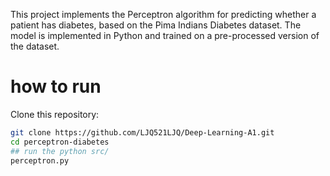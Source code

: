 This project implements the Perceptron algorithm for predicting whether a patient has diabetes, based on the Pima Indians Diabetes dataset. 
The model is implemented in Python and trained on a pre-processed version of the dataset.
# how to run
Clone this repository:
   ```bash
   git clone https://github.com/LJQ521LJQ/Deep-Learning-A1.git
   cd perceptron-diabetes
## run the python src/
perceptron.py
